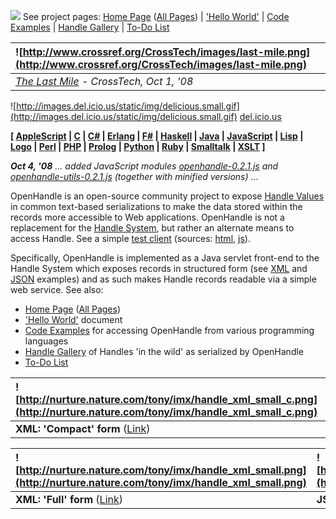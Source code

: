 [![](http://www.handle.net/images2/hs_logo_bundle_sm1.gif)](http://www.handle.net/) See  project pages:  [Home Page](http://code.google.com/p/openhandle/wiki/OpenHandle) ([All Pages](http://code.google.com/p/openhandle/wiki)) | ['Hello World'](http://code.google.com/p/openhandle/wiki/OpenHandleHelloWorld) | [Code Examples](http://code.google.com/p/openhandle/wiki/OpenHandleCodeExamples) | [Handle Gallery](http://code.google.com/p/openhandle/wiki/HandleGalleryPage) | [To-Do List](http://code.google.com/p/openhandle/wiki/OpenHandleToDoList)

| ![http://www.crossref.org/CrossTech/images/last-mile.png](http://www.crossref.org/CrossTech/images/last-mile.png) |
|:------------------------------------------------------------------------------------------------------------------|
| _[The Last Mile](http://www.crossref.org/CrossTech/2008/10/the_last_mile.html) - CrossTech, Oct 1, '08_ |

![http://images.del.icio.us/static/img/delicious.small.gif](http://images.del.icio.us/static/img/delicious.small.gif) [del.icio.us](http://del.icio.us/tag/openhandle)

**[
[AppleScript](OpenHandleCodeAppleScript.md) |
[C](OpenHandleCodeC.md) |
[C#](OpenHandleCodeCSharp.md) |
[Erlang](OpenHandleCodeErlang.md) |
[F#](OpenHandleCodeFSharp.md) |
[Haskell](OpenHandleCodeHaskell.md) |
[Java](OpenHandleCodeJava.md) |
[JavaScript](OpenHandleCodeJavaScript.md) |
[Lisp](OpenHandleCodeLisp.md) |
[Logo](OpenHandleCodeLogo.md) |
[Perl](OpenHandleCodePerl.md) |
[PHP](OpenHandleCodePhp.md) |
[Prolog](OpenHandleCodeProlog.md) |
[Python](OpenHandleCodePython.md) |
[Ruby](OpenHandleCodeRuby.md) |
[Smalltalk](OpenHandleCodeSmalltalk.md) |
[XSLT](OpenHandleCodeXslt.md)
]**

_**Oct 4, '08** ... added JavaScript modules [openhandle-0.2.1.js](http://openhandle.googlecode.com/files/openhandle-0.2.1.js) and [openhandle-utils-0.2.1.js](http://openhandle.googlecode.com/files/openhandle-utils-0.2.1.js) (together with minified versions)_ ...

OpenHandle is an open-source community project to expose [Handle Values](http://www.handle.net/) in common text-based serializations to make the data stored within the records more accessible to Web applications. OpenHandle is not a replacement for the [Handle System](http://www.handle.net/), but rather an alternate means to access Handle. See a simple [test client](http://nurture.nature.com/openhandle/) (sources:  [html](http://nurture.nature.com/openhandle/handle.html.txt),
[js](http://nurture.nature.com/openhandle/scripts/handle.js)).

Specifically, OpenHandle is implemented as a Java servlet front-end to the Handle System which exposes records in structured form (see [XML](http://nascent.nature.com/openhandle/handle?&mimetype=text/plain&format=rdf&id=10100/10.1038/nri1842) and [JSON](http://nascent.nature.com/openhandle/handle?&mimetype=text/plain&format=json&id=10100/10.1038/nri1842) examples) and as such makes Handle records readable via a simple web service. See also:

  * [Home Page](http://code.google.com/p/openhandle/wiki/OpenHandle) ([All Pages](http://code.google.com/p/openhandle/wiki))
  * ['Hello World'](http://code.google.com/p/openhandle/wiki/OpenHandleHelloWorld) document
  * [Code Examples](http://code.google.com/p/openhandle/wiki/OpenHandleCodeExamples) for  accessing OpenHandle from various programming languages
  * [Handle Gallery](http://code.google.com/p/openhandle/wiki/HandleGalleryPage) of Handles 'in the wild' as serialized by OpenHandle
  * [To-Do List](http://code.google.com/p/openhandle/wiki/OpenHandleToDoList)

| ![http://nurture.nature.com/tony/imx/handle_xml_small_c.png](http://nurture.nature.com/tony/imx/handle_xml_small_c.png) | ![http://nurture.nature.com/tony/imx/handle_json_small_c.png](http://nurture.nature.com/tony/imx/handle_json_small_c.png) |
|:------------------------------------------------------------------------------------------------------------------------|:--------------------------------------------------------------------------------------------------------------------------|
| **XML: 'Compact' form** ([Link](http://nascent.nature.com/openhandle/handle?&mimetype=text/plain&format=rdf&compact=true&id=10100/nature)) | **JSON: 'Compact' form** ([Link](http://nascent.nature.com/openhandle/handle?&mimetype=text/plain&format=json&compact=true&id=10100/nature)) |

| ![http://nurture.nature.com/tony/imx/handle_xml_small.png](http://nurture.nature.com/tony/imx/handle_xml_small.png) | ![http://nurture.nature.com/tony/imx/handle_json_small.png](http://nurture.nature.com/tony/imx/handle_json_small.png) |
|:--------------------------------------------------------------------------------------------------------------------|:----------------------------------------------------------------------------------------------------------------------|
| **XML: 'Full' form** ([Link](http://nascent.nature.com/openhandle/handle?&mimetype=text/plain&format=rdf&compact=false&id=10100/nature)) | **JSON: 'Full' form** ([Link](http://nascent.nature.com/openhandle/handle?&mimetype=text/plain&format=json&compact=false&id=10100/nature)) |
